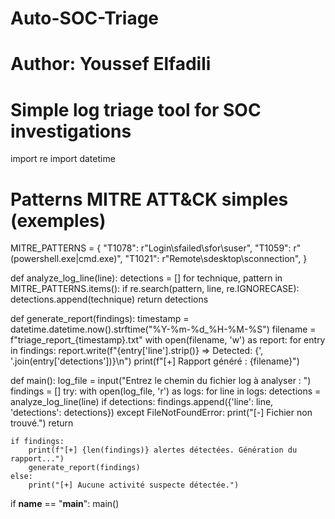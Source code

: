 # Auto-SOC-Triage
# Author: Youssef Elfadili
# Simple log triage tool for SOC investigations

import re
import datetime

# Patterns MITRE ATT&CK simples (exemples)
MITRE_PATTERNS = {
    "T1078": r"Login\sfailed\sfor\suser",
    "T1059": r"(powershell.exe|cmd.exe)",
    "T1021": r"Remote\sdesktop\sconnection",
}

def analyze_log_line(line):
    detections = []
    for technique, pattern in MITRE_PATTERNS.items():
        if re.search(pattern, line, re.IGNORECASE):
            detections.append(technique)
    return detections

def generate_report(findings):
    timestamp = datetime.datetime.now().strftime("%Y-%m-%d_%H-%M-%S")
    filename = f"triage_report_{timestamp}.txt"
    with open(filename, 'w') as report:
        for entry in findings:
            report.write(f"{entry['line'].strip()} => Detected: {', '.join(entry['detections'])}\n")
    print(f"[+] Rapport généré : {filename}")

def main():
    log_file = input("Entrez le chemin du fichier log à analyser : ")
    findings = []
    try:
        with open(log_file, 'r') as logs:
            for line in logs:
                detections = analyze_log_line(line)
                if detections:
                    findings.append({'line': line, 'detections': detections})
    except FileNotFoundError:
        print("[-] Fichier non trouvé.")
        return
    
    if findings:
        print(f"[+] {len(findings)} alertes détectées. Génération du rapport...")
        generate_report(findings)
    else:
        print("[+] Aucune activité suspecte détectée.")

if __name__ == "__main__":
    main()
